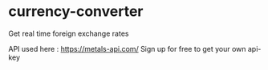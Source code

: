 # currency-converter
Get real time foreign exchange rates
                                       
API used here :  https://metals-api.com/
                                                                                                                                        Sign up for free to get your own api-key
